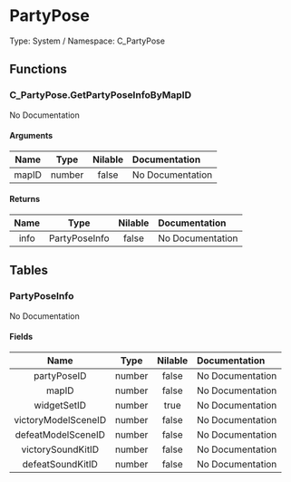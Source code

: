 # PartyPose

Type: System / Namespace: C_PartyPose

## Functions

### C_PartyPose.GetPartyPoseInfoByMapID

No Documentation

#### Arguments
|Name|Type|Nilable|Documentation|
|:---:|:---:|:---:|:---|
|mapID|number|false|No Documentation|
#### Returns
|Name|Type|Nilable|Documentation|
|:---:|:---:|:---:|:---|
|info|PartyPoseInfo|false|No Documentation|
## Tables

### PartyPoseInfo

No Documentation

#### Fields
|Name|Type|Nilable|Documentation|
|:---:|:---:|:---:|:---|
|partyPoseID|number|false|No Documentation|
|mapID|number|false|No Documentation|
|widgetSetID|number|true|No Documentation|
|victoryModelSceneID|number|false|No Documentation|
|defeatModelSceneID|number|false|No Documentation|
|victorySoundKitID|number|false|No Documentation|
|defeatSoundKitID|number|false|No Documentation|